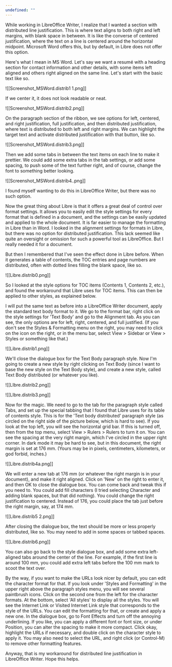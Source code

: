 ```yaml
---
undefined: ""
---
```

While working in LibreOffice Writer, I realize that I wanted a section with distributed line justification. This is where text aligns to both right and left margins, with blank space in between. It is like the converse of centered justification, where the text on a line is centered around the horizontal midpoint. Microsoft Word offers this, but by default, in Libre does not offer this option. 

Here's what I mean in MS Word. Let's say we want a resumé with a heading section for contact information and other details, with some items left aligned and others right aligned on the same line. Let's start with the basic text like so. 

![[Screenshot_MSWord.distrib1 1.png]]

If we center it, it does not look readable or neat. 

![[Screenshot_MSWord.distrib2.png]]

On the paragraph section of the ribbon, we see options for left, centered, and right justification, full justification, and then distributed justification, where text is distributed to both left and right margins. We can highlight the target text and activate distributed justification with that button, like so. 

![[Screenshot_MSWord.distrib3.png]]

Then we add some tabs in between the text items on each line to make it prettier. We could add some extra tabs in the tab settings, or add some spacing, to push some of the text further right, and of course, change the font to something better looking. 

![[Screenshot_MSWord.distrib4..png]]


I found myself wanting to do this in LibreOffice Writer, but there was no such option.  

Now the great thing about Libre is that it offers a great deal of control over format settings. It allows you to easily edit the style settings for every format that is defined in a document, and the settings can be easily updated and applied to the whole document. It is far easier to manage the formatting in Libre than in Word. I looked in the alignment settings for formats in Libre, but there was no option for distributed justification. This  lack seemed like quite an oversight or omission for such a powerful tool as LibreOffice. But I really needed it for a document. 

But then I remembered that I've seen the effect done in Libre before. When it generates a table of contents, the TOC entries and page numbers are distributed, often with dotted lines filling the blank space, like so. 

![[Libre.distrib0.png]]


So I looked at the style options for TOC items (Contents 1, Contents 2, etc.), and found the workaround that Libre uses for TOC items. This can then be applied to other styles, as explained below. 

I will put the same text as before into a LibreOffice Writer document, apply the standard text body format to it. We go to the format bar, right click on the style settings for 'Text Body' and go to the Alignment tab. As you can see, the only options are for left, right, centered, and full justified. (If you don't see the Styles & Formatting menu on the right, you may need to click on the icon on the right, or in the menu bar, select View > Sidebar or View > Styles or something like that.)

![[Libre.distrib1.png]]

We'll close the dialogue box for the Text Body paragraph style. Now I'm going to create a new style by right clicking on Text Body (since I want to base the new style on the Text Body style), and create a new style, called Text Body distributed (or whatever you like). 

![[LIbre.distrib2.png]]


![[LIbre.distrib3.png]]


Now for the magic. We need to go to the tab for the paragraph style called Tabs, and set up the special tabbing that I found that Libre uses for its table of contents style. This is for the 'Text body distributed' paragraph style (as circled on the right side of the picture below, which is hard to see). If you look at the top left, you will see the horizontal grid bar. If this is turned off, then from the top menu, select View > Rulers > Rulers to turn it on. You can see the spacing at the very right margin, which I've circled in the upper right corner. In dark mode it may be hard to see, but in this document, the right margin is set at 176 mm. (Yours may be in pixels, centimeters, kilometers, or god forbid, inches.) 

![[Libre.distrib4a.png]]

We will enter a new tab at 176 mm (or whatever the right margin is in your document), and make it right aligned. Click on 'New' on the right to enter it, and then OK to close the dialogue box. You can come back and tweak this if you need to. You could add fill characters (I tried selecting Character and adding blank spaces, but that did nothing). You could change the right justification to centered. Instead of 176, you could place the tab just before the right margin, say, at 174 mm. 

![[Libre.distrib5 2.png]]

After closing the dialogue box, the text should be more or less properly distributed, like so. You may need to add in some spaces or tabbed spaces. 

![[Libre.distrib6.png]]

You can also go back to the style dialogue box, and add some extra left-aligned tabs around the center of the line. For example, if the first line is around 100 mm, you could add extra left tabs before the 100 mm mark to scoot the text over.  

By the way, if you want to make the URLs look nicer by default, you can edit the character format for that. If you look under 'Styles and Formatting' in the upper right above the paragraph styles menu, you will see several paintbrush icons. Click on the second one from the left for the character formats. At the bottom, select 'All styles' to display all the styles. You will see the Internet Link or Visited Internet Link style that corresponds to the style of the URLs. You can edit the formatting for that, or create and apply a new one. In the dialogue box, go to Font Effects and turn off the annoying underlining. If you like, you can apply a different font or font size, or under Position, you can alter the spacing to make it more compact. Click okay, highlight the URLs if necessary, and double click on the character style to apply it. You may also need to select the URL, and right click (or Control-M) to remove other formatting features. 

Anyway, that is my workaround for distributed line justification in LibreOffice Writer. Hope this helps. 





